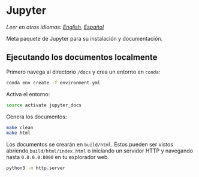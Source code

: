# Jupyter

*Leer en otros idiomas: [English](README.md), [Español](README.es-ES.md)*

Meta paquete de Jupyter para su instalación y documentación.

## Ejecutando los documentos localmente
Primero navega al directorio `/docs` y crea un entorno en `conda`:

```bash
conda env create -f environment.yml  
```  

Activa el entorno:

```bash
source activate jupyter_docs  
```

Genera los documentos:

```bash
make clean  
make html
```

Los documentos se crearán en `build/html`. Éstos pueden ser vistos abriendo `build/html/index.html` o iniciando un servidor HTTP y navegando hasta `0.0.0.0:8000` en tu explorador web.

```bash
python3 -m http.server
```
